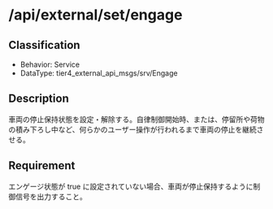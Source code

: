 # /api/external/set/engage

## Classification

- Behavior: Service
- DataType: tier4_external_api_msgs/srv/Engage

## Description

車両の停止保持状態を設定・解除する。自律制御開始時、または、停留所や荷物の積み下ろし中など、何らかのユーザー操作が行われるまで車両の停止を継続させる。

## Requirement

エンゲージ状態が true に設定されていない場合、車両が停止保持するように制御信号を出力すること。
